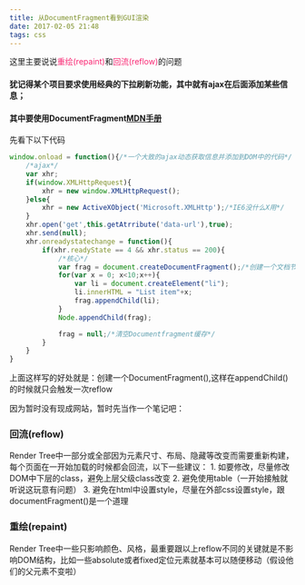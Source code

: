 ```yaml
---
title: 从DocumentFragment看到GUI渲染
date: 2017-02-05 21:48
tags: css
---
```


这里主要说说<span style="color:#f92672">重绘(repaint)</span>和<span style="color:#f92672">回流(reflow)</span>的问题

<!--more-->
#### 犹记得某个项目要求使用经典的下拉刷新功能，其中就有ajax在后面添加某些信息；
#### 其中要使用DocumentFragment[MDN手册](https://developer.mozilla.org/en-US/docs/Web/API/DocumentFragment)


先看下以下代码
```javascript
window.onload = function(){/*一个大致的ajax动态获取信息并添加到DOM中的代码*/
	/*ajax*/
	var xhr;
	if(window.XMLHttpRequest){
		xhr = new window.XMLHttpRequest();
	}else{
		xhr = new ActiveXObject('Microsoft.XMLHttp');/*IE6没什么X用*/
	}
	xhr.open('get',this.getAtrribute('data-url'),true);
	xhr.send(null);
	xhr.onreadystatechange = function(){
		if(xhr.readyState == 4 && xhr.status == 200){
			/*核心*/
			var frag = document.createDocumentFragment();/*创建一个文档节点，其实和用一串字符串存储在一个变量中一样*/
			for(var x = 0; x<10;x++){
				var li = document.createElement("li");
				li.innerHTML = "List item"+x;
				frag.appendChild(li);
			}
			Node.appendChild(frag);

			frag = null;/*清空Documentfragment缓存*/
		}
	}	
}
```	
上面这样写的好处就是：创建一个DocumentFragment(),这样在appendChild()的时候就只会触发一次reflow

因为暂时没有现成网站，暂时先当作一个笔记吧：
### 回流(reflow)
Render Tree中一部分或全部因为元素尺寸、布局、隐藏等改变而需要重新构建，每个页面在一开始加载的时候都会回流，以下一些建议：
	1. 如要修改，尽量修改DOM中下层的class，避免上层父级class改变
	2. 避免使用table（一开始接触就听说这玩意有问题）
	3. 避免在html中设置style，尽量在外部css设置style，跟documentFragment()是一个道理
### 重绘(repaint)
Render Tree中一些只影响颜色、风格，最重要跟以上reflow不同的关键就是不影响DOM结构，比如一些absolute或者fixed定位元素就基本可以随便移动（假设他们的父元素不变啦）
